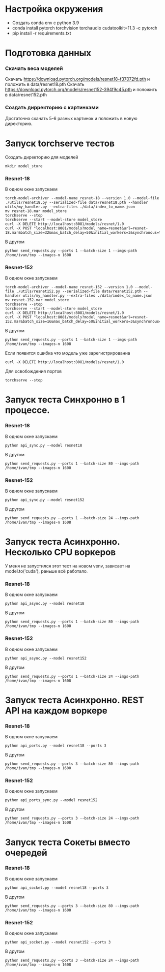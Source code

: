 # Настройка окружения

- Создать conda env с python 3.9
- conda install pytorch torchvision torchaudio cudatoolkit=11.3 -c pytorch
- pip install -r requirements.txt


# Подготовка данных
### Скачать веса моделей
Скачать https://download.pytorch.org/models/resnet18-f37072fd.pth и положить в data/resnet18.pth
Скачать https://download.pytorch.org/models/resnet152-394f9c45.pth и положить в data/resnet152.pth
### Создать дирректорию с картинками
Достаточно скачать 5-6 разных картинок и положить в новую директорию. 

# Запуск torchserve тестов
Создать директорию для моделей
```
mkdir model_store
```
### Resnet-18
В одном окне запускаем 
```
torch-model-archiver --model-name resnet-18 --version 1.0 --model-file ./utils/resnet18.py --serialized-file data/resnet18.pth --handler utils/my_handler.py --extra-files ./data/index_to_name.json
mv resnet-18.mar model_store
torchserve --stop
torchserve --start --model-store model_store
curl -X DELETE http://localhost:8081/models/resnet/1.0
curl -X POST "localhost:8081/models?model_name=resnet&url=resnet-18.mar&batch_size=32&max_batch_delay=50&initial_workers=3&synchronous=true"
```
В другом 
```
python send_requests.py --ports 1 --batch-size 1 --imgs-path /home/ivan/tmp --images-n 1600
```
### Resnet-152
В одном окне запускаем 
```
torch-model-archiver --model-name resnet-152 --version 1.0 --model-file ./utils/resnet152.py --serialized-file data/resnet152.pth --handler utils/my_handler.py --extra-files ./data/index_to_name.json
mv resnet-152.mar model_store
torchserve --stop
torchserve --start --model-store model_store
curl -X DELETE http://localhost:8081/models/resnet/1.0
curl -X POST "localhost:8081/models?model_name=resnet&url=resnet-152.mar&batch_size=16&max_batch_delay=50&initial_workers=3&synchronous=true"
```
В другом 
```
python send_requests.py --ports 1 --batch-size 1 --imgs-path /home/ivan/tmp --images-n 1608
```

Если появится ошибка что модель уже зарегистрированна

```
curl -X DELETE http://localhost:8081/models/resnet/1.0
```

Для освобождения портов 
```
torchserve --stop
```


# Запуск теста Синхронно в 1 процессе.
### Resnet-18
В одном окне запускаем 
```
python api_sync.py --model resnet18
```
В другом 
```
python send_requests.py --ports 1 --batch-size 80 --imgs-path /home/ivan/tmp --images-n 1600
```
### Resnet-152
В одном окне запускаем 
```
python api_sync.py --model resnet152
```
В другом 
```
python send_requests.py --ports 1 --batch-size 24 --imgs-path /home/ivan/tmp --images-n 1608
```


# Запуск теста Асинхронно. Несколько CPU воркеров
У меня не запустился этот тест на новом venv, зависает на model.to('cuda'), раньше всё работало.
### Resnet-18
В одном окне запускаем 
```
python api_async.py --model resnet18 
```
В другом 
```
python send_requests.py --ports 1 --batch-size 80 --imgs-path /home/ivan/tmp --images-n 1600
```
### Resnet-152
В одном окне запускаем 
```
python api_async.py --model resnet152
```
В другом 
```
python send_requests.py --ports 1 --batch-size 24 --imgs-path /home/ivan/tmp --images-n 1608
```


# Запуск теста Асинхронно. REST API на каждом воркере
### Resnet-18
В одном окне запускаем 
```
python api_ports.py --model resnet18 --ports 3 
```
В другом 
```
python send_requests.py --ports 3 --batch-size 80 --imgs-path /home/ivan/tmp --images-n 1600
```

### Resnet-152
В одном окне запускаем 
```
python api_ports_sync.py --model resnet152
```
В другом 
```
python send_requests.py --ports 3 --batch-size 24 --imgs-path /home/ivan/tmp --images-n 1608
```



# Запуск теста Сокеты вместо очередей
### Resnet-18
В одном окне запускаем 
```
python api_socket.py --model resnet18 --ports 3 
```
В другом 
```
python send_requests.py --ports 3 --batch-size 80 --imgs-path /home/ivan/tmp --images-n 1600
```
### Resnet-152
В одном окне запускаем 
```
python api_socket.py --model resnet152 --ports 3 
```
В другом 
```
python send_requests.py --ports 3 --batch-size 24 --imgs-path /home/ivan/tmp --images-n 1608
```